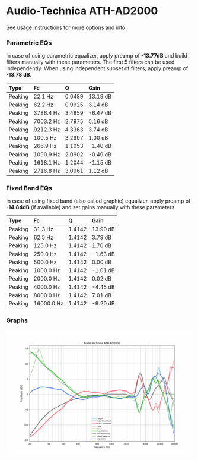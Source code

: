 # Audio-Technica ATH-AD2000
See [usage instructions](https://github.com/jaakkopasanen/AutoEq#usage) for more options and info.

### Parametric EQs
In case of using parametric equalizer, apply preamp of **-13.77dB** and build filters manually
with these parameters. The first 5 filters can be used independently.
When using independent subset of filters, apply preamp of **-13.78 dB**.

| Type    | Fc        |      Q | Gain     |
|:--------|:----------|:-------|:---------|
| Peaking | 22.1 Hz   | 0.6489 | 13.19 dB |
| Peaking | 62.2 Hz   | 0.9925 | 3.14 dB  |
| Peaking | 3786.4 Hz | 3.4859 | -6.47 dB |
| Peaking | 7003.2 Hz | 2.7975 | 5.16 dB  |
| Peaking | 9212.3 Hz | 4.3363 | 3.74 dB  |
| Peaking | 100.5 Hz  | 3.2997 | 1.00 dB  |
| Peaking | 266.9 Hz  | 1.1053 | -1.40 dB |
| Peaking | 1090.9 Hz | 2.0902 | -0.49 dB |
| Peaking | 1618.1 Hz | 1.2044 | -1.15 dB |
| Peaking | 2716.8 Hz | 3.0961 | 1.12 dB  |

### Fixed Band EQs
In case of using fixed band (also called graphic) equalizer, apply preamp of **-14.84dB**
(if available) and set gains manually with these parameters.

| Type    | Fc         |      Q | Gain     |
|:--------|:-----------|:-------|:---------|
| Peaking | 31.3 Hz    | 1.4142 | 13.90 dB |
| Peaking | 62.5 Hz    | 1.4142 | 3.79 dB  |
| Peaking | 125.0 Hz   | 1.4142 | 1.70 dB  |
| Peaking | 250.0 Hz   | 1.4142 | -1.63 dB |
| Peaking | 500.0 Hz   | 1.4142 | 0.00 dB  |
| Peaking | 1000.0 Hz  | 1.4142 | -1.01 dB |
| Peaking | 2000.0 Hz  | 1.4142 | 0.02 dB  |
| Peaking | 4000.0 Hz  | 1.4142 | -4.45 dB |
| Peaking | 8000.0 Hz  | 1.4142 | 7.01 dB  |
| Peaking | 16000.0 Hz | 1.4142 | -9.20 dB |

### Graphs
![](./Audio-Technica%20ATH-AD2000.png)
